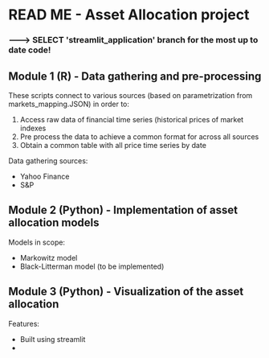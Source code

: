 # READ ME - Asset Allocation project
### ---> SELECT 'streamlit_application' branch for the most up to date code!

## Module 1 (R) - Data gathering and pre-processing
These scripts connect to various sources (based on parametrization from markets_mapping.JSON) in order to: 
1. Access raw data of financial time series (historical prices of market indexes
2. Pre process the data to achieve a common format for across all sources
3. Obtain a common table with all price time series by date

Data gathering sources:
* Yahoo Finance
* S&P

## Module 2 (Python) - Implementation of asset allocation models 
Models in scope:
* Markowitz model
* Black-Litterman model (to be implemented)

## Module 3 (Python) - Visualization of the asset allocation
Features:
* Built using streamlit
* 
